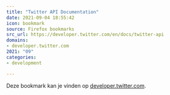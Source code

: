 ```yaml
---
title: "Twitter API Documentation"
date: 2021-09-04 18:55:42
icon: bookmark
source: Firefox bookmarks
src_url: https://developer.twitter.com/en/docs/twitter-api
domains:
- developer.twitter.com
2021: "09"
categories:
- development

---
```

Deze bookmark kan je vinden op [developer.twitter.com](https://developer.twitter.com/en/docs/twitter-api).
